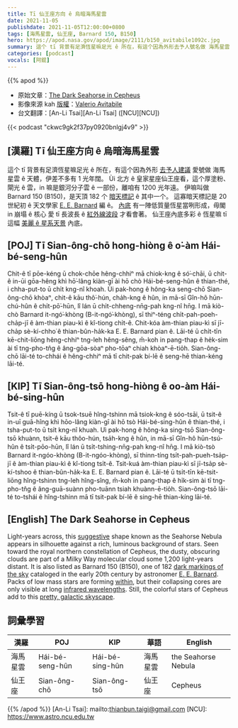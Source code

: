 ```yaml
---
title: Tī 仙王座方向 ê 烏暗海馬星雲
date: 2021-11-05
publishdate: 2021-11-05T12:00:00+0800
tags: [海馬星雲, 仙王座, Barnard 150, B150]
hero: https://apod.nasa.gov/apod/image/2111/b150_avitabile1092c.jpg
summary: 這个 tī 背景有足濟恆星嘛足光 ê 所在，有這个因為外形去予人號名做 海馬星雲 ê 天體，伊差不多有 1 光年闊。
categories: [podcast]
vocals: [阿錕]
---
```


{{% apod %}}

- 原始文章：[The Dark Seahorse in Cepheus](https://apod.nasa.gov/apod/ap211105.html)
- 影像來源 kah [版權][copyright]：[Valerio Avitabile](https://www.astrobin.com/users/valerio76/)
- 台文翻譯：[An-Li Tsai][An-Li Tsai] ([NCU][NCU])

{{< podcast "ckwc9gk2f37py0920bnlgj4v9" >}}

## [漢羅] Tī 仙王座方向 ê 烏暗海馬星雲
這个 tī 背景有足濟恆星嘛足光 ê 所在，有這个因為外形 [去予人建議][suggestive] 愛號做 海馬星雲 ê 天體，伊差不多有 1 光年闊。
Ùi 北方 ê 皇家星座仙王座看，這个厚塗粉、閘光 ê 雲，in 嘛是銀河分子雲 ê 一部份，離咱有 1200 光年遠。
伊嘛叫做 Barnard 150 (B150)，是天頂 182 个 [暗天標記][dark markings of the sky] ê 其中一个。
這寡暗天標記是 20 世紀初 ê 天文學家 [E. E. Barnard][E. E. Barnard] 編 ê。
[內底][within] 有一陣低質量恆星當咧形成，毋閣 in 崩塌 ê 核心 愛 tī 長波長 ê [紅外線波段][infrared wavelengths] 才看會著。
仙王座內底多彩 ê 恆星嘛 tī 這幅 [美麗 ê 星系天景][pretty, galactic skyscape] 內底。


## [POJ] Tī Sian-ông-chō hong-hiòng ê o͘-àm Hái-bé-seng-hûn
Chit-ê tī pōe-kéng ū chok-chōe hêng-chhiⁿ mā chiok-kng ê só͘-chāi, ū chit-ê in-ūi gōa-hêng khì hō͘-lâng kiàn-gī ài hō chò Hái-bé-seng-hûn ê thian-thé, i chha-put-to ū chi̍t kng-nî khoah.
Ùi pak-hong ê hông-ka seng-chō Sian-ông-chō khòaⁿ, chit-ê kāu thô͘-hún, cha̍h-kng  ê hûn, in mā-sī Gîn-hô hūn-chú-hûn ê chi̍t-pō͘-hūn, lî lán ū chi̍t-chheng-nn̄g-pah kng-nî hn̄g.
I mā kiò-chò Barnard it-ngó͘-khòng (B-it-ngó͘-khòng), sī thiⁿ-téng chi̍t-pah-poeh-cha̍p-jī ê àm-thian piau-kì ê kî-tiong chi̍t-ê.
Chit-kóa àm-thian piau-kì sī jī-cha̍p sè-kí-chho͘ ê thian-bûn-ha̍k-ka E. E. Barnard pian ê.
Lāi-té ū chi̍t-tīn kē-chit-liōng hêng-chhiⁿ tng-leh hêng-sêng, m̄-koh in pang-thap ê he̍k-sim ài tī tng-pho-tn̂g ê âng-gōa-sòaⁿ pho-tōaⁿ chiah khòaⁿ-ē-tio̍h.
Sian-ông-chō lāi-té to-chhái ê hêng-chhiⁿ mā tī chit-pak bí-lē ê seng-hē thian-kéng lāi-té.

## [KIP]  Tī Sian-ông-tsō hong-hiòng ê oo-àm Hái-bé-sing-hûn
Tsit-ê tī puē-kíng ū tsok-tsuē hîng-tshinn mā tsiok-kng ê sóo-tsāi, ū tsit-ê in-uī guā-hîng khì hōo-lâng kiàn-gī ài hō tsò Hái-bé-sing-hûn ê thian-thé, i tsha-put-to ū tsi̍t kng-nî khuah.
Uì pak-hong ê hông-ka sing-tsō Sian-ông-tsō khuànn, tsit-ê kāu thôo-hún, tsa̍h-kng  ê hûn, in mā-sī Gîn-hô hūn-tsú-hûn ê tsi̍t-pōo-hūn, lî lán ū tsi̍t-tshing-nn̄g-pah kng-nî hn̄g.
I mā kiò-tsò Barnard it-ngóo-khòng (B-it-ngóo-khòng), sī thinn-tíng tsi̍t-pah-pueh-tsa̍p-jī ê àm-thian piau-kì ê kî-tiong tsi̍t-ê.
Tsit-kuá àm-thian piau-kì sī jī-tsa̍p sè-kí-tshoo ê thian-bûn-ha̍k-ka E. E. Barnard pian ê.
Lāi-té ū tsi̍t-tīn kē-tsit-liōng hîng-tshinn tng-leh hîng-sîng, m̄-koh in pang-thap ê hi̍k-sim ài tī tng-pho-tn̂g ê âng-guā-suànn pho-tuānn tsiah khuànn-ē-tio̍h.
Sian-ông-tsō lāi-té to-tshái ê hîng-tshinn mā tī tsit-pak bí-lē ê sing-hē thian-kíng lāi-té.

## [English] The Dark Seahorse in Cepheus
Light-years across, this [suggestive][suggestive] shape known as the Seahorse Nebula appears in silhouette against a rich, luminous background of stars.
Seen toward the royal northern constellation of Cepheus, the dusty, obscuring clouds are part of a Milky Way molecular cloud some 1,200 light-years distant.
It is also listed as Barnard 150 (B150), one of 182 [dark markings of the sky][dark markings of the sky] cataloged in the early 20th century by astronomer [E. E. Barnard][E. E. Barnard].
Packs of low mass stars are forming [within][within], but their collapsing cores are only visible at long [infrared wavelengths][infrared wavelengths].
Still, the colorful stars of Cepheus add to this [pretty, galactic skyscape][pretty, galactic skyscape].

## 詞彙學習

|漢羅|POJ|KIP|華語|English|
|-|-|-|-|-|
|海馬星雲|Hái-bé-seng-hûn|Hái-bé-sing-hûn|海馬星雲|the Seahorse Nebula|
|仙王座|Sian-ông-chō|Sian-ông-tsō|仙王座|Cepheus|

{{% /apod %}}
[An-Li Tsai]: mailto:thianbun.taigi@gmail.com
[NCU]: https://www.astro.ncu.edu.tw

[copyright]: https://apod.nasa.gov/apod/fap/lib/about_apod.html#srapply

[suggestive]:https://ui.adsabs.harvard.edu/?#abs/1916ApJ....43....1B
[dark markings of the sky]:http://adsabs.harvard.edu/cgi-bin/bib_query?1919ApJ....49....1B
[E. E. Barnard]:http://www.library.gatech.edu/barnard/index.html
[within]:https://arxiv.org/abs/0809.4761
[infrared wavelengths]:https://www.nasa.gov/mission_pages/spitzer/main/index.html
[pretty, galactic skyscape]:https://www.astrobin.com/qce3vt/0/
